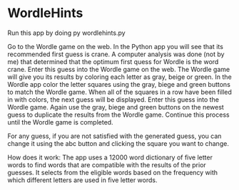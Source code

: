 # WordleHints
Run this app by doing py wordlehints.py

Go to the Wordle game on the web.
In the Python app you will see that its recommended first guess is crane.
A computer analysis was done (not by me) that determined that the optimum first quess for Wordle is the word crane.
Enter this guess into the Wordle game on the web. The Wordle game will give you its results by coloring each letter as
gray, beige or green.
In the Wordle app color the letter squares using the gray, biege and green buttons to match the Wordle game.
When all of the squares in a row have been filled in with colors, the next guess will be displayed. Enter this
guess into the Wordle game.
Again use the gray, biege and green buttons on the newest guess to duplicate the results from the Wordle game.
Continue this process until the Wordle game is completed.

For any guess, if you are not satisfied with the generated guess, you can change it using the abc button and 
clicking the square you want to change.

How does it work: The app uses a 12000 word dictionary of five letter words to find words that are compatible with
the results of the prior guesses. It selects from the eligible words based on the frequency with which different letters
are used in five letter words.
